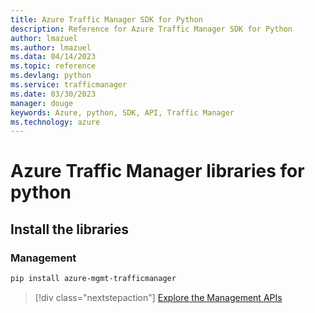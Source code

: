 ```yaml
---
title: Azure Traffic Manager SDK for Python
description: Reference for Azure Traffic Manager SDK for Python
author: lmazuel
ms.author: lmazuel
ms.data: 04/14/2023
ms.topic: reference
ms.devlang: python
ms.service: trafficmanager
ms.date: 03/30/2023
manager: douge
keywords: Azure, python, SDK, API, Traffic Manager
ms.technology: azure
---
```

# Azure Traffic Manager libraries for python

## Install the libraries

### Management

```bash
pip install azure-mgmt-trafficmanager
```

> [!div class="nextstepaction"]
> [Explore the Management APIs](/python/api/overview/azure/trafficmanager/management)